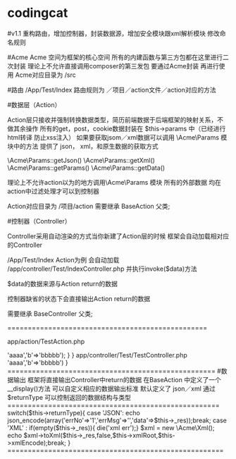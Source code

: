 # codingcat
#v1.1
重构路由，增加控制器，封装数据源，增加安全模块跟xml解析模块 修改命名规则

#Acme
Acme 空间为框架的核心空间 所有的内建函数与第三方包都在这里进行二次封装
理论上不允许直接调用composer的第三发包 要通过Acme封装 再进行使用
Acme对应目录为 /src

#路由
/App/Test/Index 路由规则为 ／项目／action文件／action对应的方法

#数据层（Action）

Action层只接收并强制转换数据类型，简历前端数据于后端框架的映射关系，不做其余操作
所有的get，post，cookie数据封装在 $this->params 中（已经进行html转译 防止xss注入）
如果要获取jsom／xml数据可以调用 \Acme\Params 模块中的方法 提供了 json， xml，和原生数据的获取方式

\Acme\Params::getJson()
\Acme\Params::getXml()
\Acme\Params::getParams()
\Acme\Params::getData()

理论上不允许action以为的地方调用\Acme\Params 模块 所有的外部数据 均在action中过滤处理才可以到控制器

Action对应目录为 /项目/action
需要继承 BaseAction 父类;

#控制器（Controller）

Controller采用自动渲染的方式当你新建了Action层的时候 框架会自动加载相对应的Controller

/App/Test/Index Action为例 会自动加载 /app/controller/Test/IndexController.php 并执行invoke($data)方法

$data的数据来源与Action return的数据

控制器缺省的状态下会直接输出Action return的数据

需要继承 BaseController 父类;


=================================================

app/action/TestAction.php

<?php
class TestAction extends BaseAction{

    public function Test(){
        return array('a'=>'aaaa','b'=>'bbbbb');
    }
}


app/controller/Test/TestController.php

<?php
namespace App\Controller\Test;
use App\Controller\BaseController;

class TestController extends BaseController{
    public function invoke($data){
        var_dump($data);// 结果为 array('a'=>'aaaa','b'=>'bbbbb')
}

===================================================

#数据输出

框架将直接输出Controller中return的数据

在BaseAction 中定义了一个 __display()方法

可以自定义相应的数据输出标准 默认定义了 json／xml

通过 $returnType 可以控制返回的数据结构与类型

====================================================

switch($this->returnType){
    case 'JSON':
        echo json_encode(array('errNo'=>'1','errMsg'=>'','data'=>$this->_res));break;
    case 'XML' :
        if(empty($this->_res)){ die('xml err');}
        $xml = new \Acme\Xml();
        echo $xml->toXml($this->_res,false,$this->xmlRoot,$this->xmlEncode);break;
}

=====================================================

